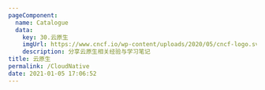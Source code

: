 ```yaml
---
pageComponent: 
  name: Catalogue
  data: 
    key: 30.云原生
    imgUrl: https://www.cncf.io/wp-content/uploads/2020/05/cncf-logo.svg
    description: 分享云原生相关经验与学习笔记
title: 云原生
permalink: /CloudNative
date: 2021-01-05 17:06:52
---
```

